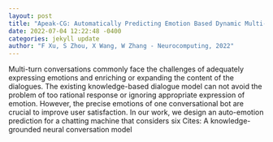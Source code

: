 ```yaml
--- 
layout: post 
title: "Apeak-CG: Automatically Predicting Emotion Based Dynamic Multi-form Knowledge Fusion Conversation Generation" 
date: 2022-07-04 12:22:48 -0400 
categories: jekyll update 
author: "F Xu, S Zhou, X Wang, W Zhang - Neurocomputing, 2022" 
--- 
```

Multi-turn conversations commonly face the challenges of adequately expressing emotions and enriching or expanding the content of the dialogues. The existing knowledge-based dialogue model can not avoid the problem of too rational response or ignoring appropriate expression of emotion. However, the precise emotions of one conversational bot are crucial to improve user satisfaction. In our work, we design an auto-emotion prediction for a chatting machine that considers six Cites: A knowledge-grounded neural conversation model